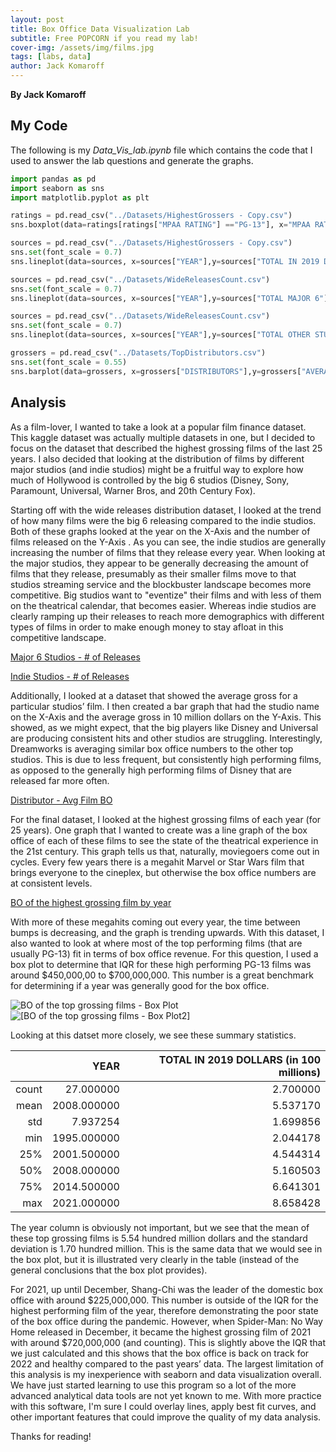 ```yaml
---
layout: post
title: Box Office Data Visualization Lab
subtitle: Free POPCORN if you read my lab!
cover-img: /assets/img/films.jpg
tags: [labs, data]
author: Jack Komaroff
---
```

**By Jack Komaroff**

## My Code

The following is my *Data_Vis_lab.ipynb* file which contains the code that I used to answer the lab questions and generate the graphs.

```py
import pandas as pd
import seaborn as sns
import matplotlib.pyplot as plt

ratings = pd.read_csv("../Datasets/HighestGrossers - Copy.csv")
sns.boxplot(data=ratings[ratings["MPAA RATING"] =="PG-13"], x="MPAA RATING", y="TOTAL IN 2019 DOLLARS (in 100 millions)", palette="Greens")

sources = pd.read_csv("../Datasets/HighestGrossers - Copy.csv")
sns.set(font_scale = 0.7)
sns.lineplot(data=sources, x=sources["YEAR"],y=sources["TOTAL IN 2019 DOLLARS (in 100 Million $)"],palette="Reds")

sources = pd.read_csv("../Datasets/WideReleasesCount.csv")
sns.set(font_scale = 0.7)
sns.lineplot(data=sources, x=sources["YEAR"],y=sources["TOTAL MAJOR 6"],palette="Reds")

sources = pd.read_csv("../Datasets/WideReleasesCount.csv")
sns.set(font_scale = 0.7)
sns.lineplot(data=sources, x=sources["YEAR"],y=sources["TOTAL OTHER STUDIOS"],palette="Reds")

grossers = pd.read_csv("../Datasets/TopDistributors.csv")
sns.set(font_scale = 0.55)
sns.barplot(data=grossers, x=grossers["DISTRIBUTORS"],y=grossers["AVERAGE GROSS (IN 10 Million $)"])


```
## Analysis

As a film-lover, I wanted to take a look at a popular film finance dataset. This kaggle dataset was actually multiple datasets in one, but I decided to focus on the dataset that described the highest grossing films of the last 25 years. I also decided that looking at the distribution of films by different major studios (and indie studios) might be a fruitful way to explore how much of Hollywood is controlled by the big 6 studios (Disney, Sony, Paramount, Universal, Warner Bros, and 20th Century Fox). 

Starting off with the wide releases distribution dataset, I looked at the trend of how many films were the big 6 releasing compared to the indie studios. Both of these graphs looked at the year on the X-Axis and the number of films released on the Y-Axis .  As you can see, the indie studios are generally increasing the number of films that they release every year. When looking at the major studios, they appear to be generally decreasing the amount of films that they release, presumably as their smaller films move to that studios streaming service and the blockbuster landscape becomes more competitive. Big studios want to "eventize" their films and with less of them on the theatrical calendar, that becomes easier. Whereas indie studios are clearly ramping up their releases to reach more demographics with different types of films in order to make enough money to stay afloat in this competitive landscape. 

[Major 6 Studios - # of Releases](https://drive.google.com/file/d/1clbdifbR3BCEylMLiskZg4mfz8F5qhxr/view?usp=sharing/)

[Indie Studios - # of Releases](https://drive.google.com/file/d/1OV7Y3R83rWadAMnSdQryeuriKiT7KkVc/view?usp=sharing/)

Additionally, I looked at a dataset that showed the average gross for a particular studios’ film. I then created a bar graph that had the studio name on the X-Axis and the average gross in 10 million dollars on the Y-Axis. This showed, as we might expect, that the big players like Disney and Universal are producing consistent hits and other studios are struggling. Interestingly, Dreamworks is averaging similar box office numbers to the other top studios. This is due to less frequent, but consistently high performing films, as opposed to the generally high performing films of Disney that are released far more often.

[Distributor - Avg Film BO](https://drive.google.com/file/d/1qhcg8Y01y1cO9chLV1xkFb2gSBNV10E-/view?usp=sharing/)

For the final dataset, I looked at the highest grossing films of each year (for 25 years). One graph that I wanted to create was a line graph of the box office of each of these films to see the state of the theatrical experience in the 21st century. This graph tells us that, naturally, moviegoers come out in cycles. Every few years there is a megahit Marvel or Star Wars film that brings everyone to the cineplex, but otherwise the box office numbers are at consistent levels.

[BO of the highest grossing film by year](https://drive.google.com/file/d/1fk5EPiYpivyjyI_AMNiH3ZPiAQ6AkZgy/view?usp=sharing/)

With more of these megahits coming out every year, the time between bumps is decreasing, and the graph is trending upwards. 
With this dataset, I also wanted to look at where most of the top performing films (that are usually PG-13) fit in terms of box office revenue. For this question, I used a box plot to determine that IQR for these high performing PG-13 films was around $450,000,00 to $700,000,000. This number is a great benchmark for determining if a year was generally good for the box office. 

![BO of the top grossing films - Box Plot](https://github.com/jkom23/websiteAoD/blob/master/assets/img/boxplot.png?raw=true)
![[BO of the top grossing films - Box Plot2]]({{site.baseurl}}/assets/img/boxplot.png)

Looking at this datset more closely, we see these summary statistics. 

|       |        YEAR | TOTAL IN 2019 DOLLARS (in 100 millions)|
|------:|------------:|----------------------------------------:|
| count |   27.000000 |                            2.700000|
|  mean | 2008.000000 |                            5.537170|
|   std |    7.937254 |                            1.699856|
|   min | 1995.000000 |                            2.044178|
|   25% | 2001.500000 |                            4.544314|
|   50% | 2008.000000 |                            5.160503|
|   75% | 2014.500000 |                            6.641301|
|   max | 2021.000000 |                            8.658428|

The year column is obviously not important, but we see that the mean of these top grossing films is 5.54 hundred million dollars and the standard deviation is 1.70 hundred million.  This is the same data that we would see in the box plot, but it is illustrated very clearly in the table (instead of the general conclusions that the box plot provides).

For 2021, up until December, Shang-Chi was the leader of the domestic box office with around $225,000,000. This number is outside of the IQR for the highest performing film of the year, therefore demonstrating the poor state of the box office during the pandemic. However, when Spider-Man: No Way Home released in December, it became the highest grossing film of 2021 with around $720,000,000 (and counting). This is slightly above the IQR that we just calculated and this shows that the box office is back on track for 2022 and healthy compared to the past years’ data. 
The largest limitation of this analysis is my inexperience with seaborn and data visualization overall. We have just started learning to use this program so a lot of the more advanced analytical data tools are not yet known to me. With more practice with this software, I'm sure I could overlay lines, apply best fit curves, and other important features that could improve the quality of my data analysis. 

Thanks for reading!
